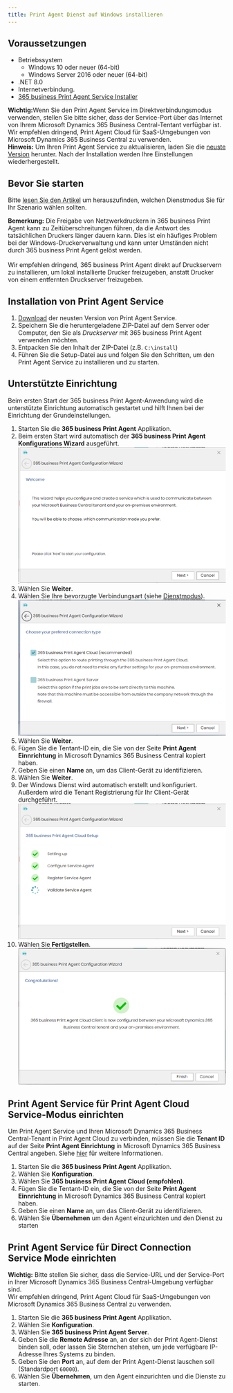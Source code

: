 ```yaml
---
title: Print Agent Dienst auf Windows installieren
---
```


## Voraussetzungen

 - Betriebssystem
   - Windows 10 oder neuer (64-bit)
   - Windows Server 2016 oder neuer (64-bit)
 - .NET 8.0
 - Internetverbindung.
 - [365 business Print Agent Service Installer](https://365businessapi.com/api/SoftwareDownload?AppId=c2e7d99c-d3c6-4ecc-9c6b-7be4048b41a9)

<div class="alert alert-notice">
    <i class="fa-light fa-hand-point-up fa-lg" style="--fa-secondary-color: #FF0000; --fa-primary-color: #111111; --fa-secondary-opacity: 0.7"></i> <strong>Wichtig:</strong>Wenn Sie den Print Agent Service im Direktverbindungsmodus verwenden, stellen Sie bitte sicher, dass der Service-Port über das Internet von Ihrem Microsoft Dynamics 365 Business Central-Tentant verfügbar ist.<br>Wir empfehlen dringend, Print Agent Cloud für SaaS-Umgebungen von Microsoft Dynamics 365 Business Central zu verwenden.
</div>

<div class="alert alert-info">
    <i class="fa-duotone fa-thin fa-lightbulb fa-lg" style="--fa-secondary-color: #00b7c3; --fa-primary-color: #111111;"></i> <strong>Hinweis:</strong> Um Ihren Print Agent Service zu aktualisieren, laden Sie die <a href="https://365businessapi.com/api/SoftwareDownload?AppId=c2e7d99c-d3c6-4ecc-9c6b-7be4048b41a9">neuste Version</a> herunter. Nach der Installation werden Ihre Einstellungen wiederhergestellt. 
</div>

## Bevor Sie starten

Bitte [lesen Sie den Artikel](print-agent-whatis.md) um herauszufinden, welchen Dienstmodus Sie für Ihr Szenario wählen sollten.

<div class="alert alert-notice">
    <i class="fa-light fa-hand-point-up fa-lg" style="--fa-secondary-color: #FF0000; --fa-primary-color: #111111; --fa-secondary-opacity: 0.7"></i> <strong>Bemerkung:</strong> Die Freigabe von Netzwerkdruckern in 365 business Print Agent kann zu Zeitüberschreitungen führen, da die Antwort des tatsächlichen Druckers länger dauern kann. Dies ist ein häufiges Problem bei der Windows-Druckerverwaltung und kann unter Umständen nicht durch 365 business Print Agent gelöst werden.<br><br>Wir empfehlen dringend, 365 business Print Agent direkt auf Druckservern zu installieren, um lokal installierte Drucker freizugeben, anstatt Drucker von einem entfernten Druckserver freizugeben.
</div>

## Installation von Print Agent Service

 1. [Download](https://365businessapi.com/api/SoftwareDownload?AppId=c2e7d99c-d3c6-4ecc-9c6b-7be4048b41a9) der neusten Version von Print Agent Service.
 2. Speichern Sie die heruntergeladene ZIP-Datei auf dem Server oder Computer, den Sie als _Druckserver_ mit 365 business Print Agent verwenden möchten.
 3. Entpacken Sie den Inhalt der ZIP-Datei (z.B. `C:\install`)
 4. Führen Sie die Setup-Datei aus und folgen Sie den Schritten, um den Print Agent Service zu installieren und zu starten.

## Unterstützte Einrichtung

Beim ersten Start der 365 business Print Agent-Anwendung wird die unterstützte Einrichtung automatisch gestartet und hilft Ihnen bei der Einrichtung der Grundeinstellungen.

 1. Starten Sie die **365 business Print Agent** Applikation.
 2. Beim ersten Start wird automatisch der **365 business Print Agent Konfigurations Wizard** ausgeführt.<br>
 ![Schritt1 1](/assets/images/365-business-print-agent/7fce036f0be32ae6276110bb38a0abc8f5b967f91b12364a4ba2c58292c2ace8.png)  
 3. Wählen Sie **Weiter**.
 4. Wählen Sie Ihre bevorzugte Verbindungsart (siehe [Dienstmodus](print-agent-whatis.md#architektur)).<br>
 ![Schritt 2](/assets/images/365-business-print-agent/c43ddc32c15333a24a27400b82d42c2511fe4f269bea578756a371f35b0e946d.png)  
 5. Wählen Sie **Weiter**.
 6. Fügen Sie die Tentant-ID ein, die Sie von der Seite **Print Agent Einnrichtung** in Microsoft Dynamics 365 Business Central kopiert haben.
 7. Geben Sie einen **Name** an, um das Client-Gerät zu identifizieren.
 8. Wählen Sie **Weiter**.
 9. Der Windows Dienst wird automatisch erstellt und konfiguriert. Außerdem wird die Tenant Registrierung für Ihr Client-Gerät durchgeführt.<br>
 ![Schritt 4](/assets/images/365-business-print-agent/61c0bdbed1a0465a3106089a86114b982c3d707fff7c245fc775988092e0dcf3.png)
 1.  Wählen Sie **Fertigstellen**.<br> 
 ![Schritt 5](/assets/images/365-business-print-agent/8f5fed48cbf63384f8984bd97134af87bd0bc11ddaeaeedebb56b60e6124e6d8.png)  


## Print Agent Service für Print Agent Cloud Service-Modus einrichten

Um Print Agent Service und Ihren Microsoft Dynamics 365 Business Central-Tenant in Print Agent Cloud zu verbinden, müssen Sie die **Tenant ID** auf der Seite **Print Agent Einrichtung** in Microsoft Dynamics 365 Business Central angeben. Siehe [hier](setup.md) für weitere Informationen.

 1. Starten Sie die **365 business Print Agent** Applikation.
 2. Wählen Sie **Konfiguration**.
 3. Wählen Sie **365 business Print Agent Cloud (empfohlen)**.
 4. Fügen Sie die Tentant-ID ein, die Sie von der Seite **Print Agent Einnrichtung** in Microsoft Dynamics 365 Business Central kopiert haben.
 5. Geben Sie einen **Name** an, um das Client-Gerät zu identifizieren.
 6. Wählen Sie **Übernehmen** um den Agent einzurichten und den Dienst zu starten
 

## Print Agent Service für Direct Connection Service Mode einrichten

<div class="alert alert-info">
    <i class="fa-duotone fa-thin fa-lightbulb fa-lg" style="--fa-secondary-color: #00b7c3; --fa-primary-color: #111111;"></i> <strong>Wichtig:</strong> Bitte stellen Sie sicher, dass die Service-URL und der Service-Port in Ihrer Microsoft Dynamics 365 Business Central-Umgebung verfügbar sind.<br>Wir empfehlen dringend, Print Agent Cloud für SaaS-Umgebungen von Microsoft Dynamics 365 Business Central zu verwenden.
</div>

 1. Starten Sie die **365 business Print Agent** Applikation.
 2. Wählen Sie **Konfiguration**.
 3. Wählen Sie **365 business Print Agent Server**.
 4. Geben Sie die **Remote Adresse** an, an der sich der Print Agent-Dienst binden soll, oder lassen Sie Sternchen stehen, um jede verfügbare IP-Adresse Ihres Systems zu binden.
 5. Geben Sie den **Port** an, auf dem der Print Agent-Dienst lauschen soll (Standardport `60000`).
 6. Wählen Sie **Übernehmen**, um den Agent einzurichten und die Dienste zu starten.
